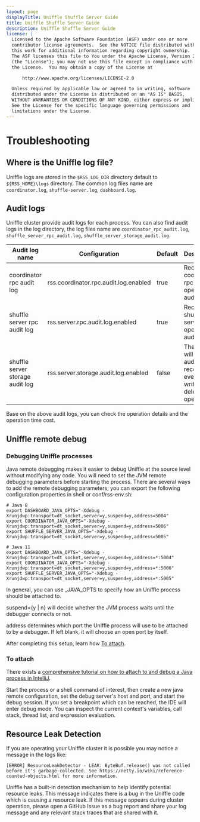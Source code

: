 ```yaml
---
layout: page
displayTitle: Uniffle Shuffle Server Guide
title: Uniffle Shuffle Server Guide
description: Uniffle Shuffle Server Guide
license: |
  Licensed to the Apache Software Foundation (ASF) under one or more
  contributor license agreements.  See the NOTICE file distributed with
  this work for additional information regarding copyright ownership.
  The ASF licenses this file to You under the Apache License, Version 2.0
  (the "License"); you may not use this file except in compliance with
  the License.  You may obtain a copy of the License at

      http://www.apache.org/licenses/LICENSE-2.0

  Unless required by applicable law or agreed to in writing, software
  distributed under the License is distributed on an "AS IS" BASIS,
  WITHOUT WARRANTIES OR CONDITIONS OF ANY KIND, either express or implied.
  See the License for the specific language governing permissions and
  limitations under the License.
---
```

# Troubleshooting

## Where is the Uniffle log file?

Uniffle logs are stored in the `$RSS_LOG_DIR` directory default to `${RSS_HOME}\logs` directory. The common log files name are `coordinator.log`, `shuffle-server.log`, `dashboard.log`.

## Audit logs

Uniffle cluster provide audit logs for each process. You can also find audit logs in the log directory, the log files name are `coordinator_rpc_audit.log`, `shuffle_server_rpc_audit.log`, `shuffle_server_storage_audit.log`.

| Audit log name                   | Configuration                         | Default | Description                                                                 |
|----------------------------------|---------------------------------------|---------|-----------------------------------------------------------------------------|
| coordinator rpc audit log        | rss.coordinator.rpc.audit.log.enabled | true    | Record coordinator rpc operation audit.                                     |
| shuffle server rpc audit log     | rss.server.rpc.audit.log.enabled      | true    | Record shuffle server rpc operation audit.                                  |
| shuffle server storage audit log | rss.server.storage.audit.log.enabled  | false   | The server will log audit records for every disk write and delete operation |

Base on the above audit logs, you can check the operation details and the operation time cost.

## Uniffle remote debug

### Debugging Uniffle processes

Java remote debugging makes it easier to debug Uniffle at the source level without modifying any code. You will need to set the JVM remote debugging parameters before starting the process. There are several ways to add the remote debugging parameters; you can export the following configuration properties in shell or conf/rss-env.sh:

```shell
# Java 8
export DASHBOARD_JAVA_OPTS="-Xdebug -Xrunjdwp:transport=dt_socket,server=y,suspend=y,address=5004"
export COORDINATOR_JAVA_OPTS="-Xdebug -Xrunjdwp:transport=dt_socket,server=y,suspend=y,address=5006"
export SHUFFLE_SERVER_JAVA_OPTS="-Xdebug -Xrunjdwp:transport=dt_socket,server=y,suspend=y,address=5005"

# Java 11
export DASHBOARD_JAVA_OPTS="-Xdebug -Xrunjdwp:transport=dt_socket,server=y,suspend=y,address=*:5004"
export COORDINATOR_JAVA_OPTS="-Xdebug -Xrunjdwp:transport=dt_socket,server=y,suspend=y,address=*:5006"
export SHUFFLE_SERVER_JAVA_OPTS="-Xdebug -Xrunjdwp:transport=dt_socket,server=y,suspend=y,address=*:5005"
```

In general, you can use <PROCESS>_JAVA_OPTS to specify how an Uniffle process should be attached to.

suspend={y | n} will decide whether the JVM process waits until the debugger connects or not.

address determines which port the Uniffle process will use to be attached to by a debugger. If left blank, it will choose an open port by itself.

After completing this setup, learn how [To attach](#to-attach).

### To attach

There exists a [comprehensive tutorial on how to attach to and debug a Java process in IntelliJ](https://www.jetbrains.com/help/idea/attaching-to-local-process.html).

Start the process or a shell command of interest, then create a new java remote configuration,
set the debug server's host and port, and start the debug session. If you set a breakpoint which can be reached, the IDE
will enter debug mode. You can inspect the current context's variables, call stack, thread list, and expression
evaluation.

## Resource Leak Detection

If you are operating your Uniffle cluster it is possible you may notice a message in the logs like:

```
[ERROR] ResourceLeakDetector - LEAK: ByteBuf.release() was not called before it's garbage-collected. See https://netty.io/wiki/reference-counted-objects.html for more information.
```

Uniffle has a built-in detection mechanism to help identify potential resource leaks. This message indicates there is a bug in the Uniffle code which is causing a resource leak. If this message appears during cluster operation, please open a GitHub Issue as a bug report and share your log message and any relevant stack traces that are shared with it.